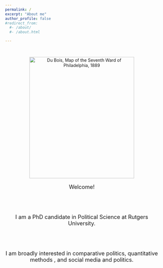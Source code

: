 ```yaml
---
permalink: /
excerpt: "About me"
author_profile: false
#redirect_from: 
  #- /about/
  #- /about.html

---
```


<br /> 

<figure>
<center>
<img src="seventhward.jpg" width="1550" height="400" alt = "Du Bois, Map of the Seventh Ward of Philadelphia, 1889" style="width:90%">
</center>
</figure>

<font size="4">

<center>

Welcome! 

<br/> <br/>

I am a PhD candidate in Political Science at Rutgers University. 


<br/> <br/>

I am broadly interested in comparative politics, quantitative methods , and social media and politics.

<br /> <br /> <br />

</center>

